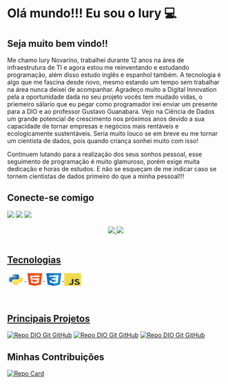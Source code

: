 <div>
    <h1>Olá mundo!!! Eu sou o Iury 💻</h1>
    <h2>Seja muito bem vindo!!</h2>
    <p> Me chamo Iury Novarino, trabalhei durante 12 anos na área de infraestrutura de TI e agora estou me reinventando e estudando programação, além disso estudo inglês e espanhol também. A tecnologia é algo que me fascina desde novo, mesmo estando um tempo sem trabalhar na área nunca deixei de acompanhar. Agradeço muito a Digital Innovation pela a oportunidade dada no seu projeto vocês tem mudado vidas, o priemeiro sálario que eu pegar como programador irei enviar um presente para a DIO e ao professor Gustavo Guanabara. Vejo na Ciência de Dados um grande potencial de crescimento nos próximos anos devido a sua capacidade de tornar empresas e negócios mais rentáveis e ecologicamente sustentáveis. Seria muito louco se em breve eu me tornar um cientista de dados, pois quando criança sonhei muito com isso!
    </p>
    <p>Continuem lutando para a realização dos seus sonhos pessoal, esse seguimento de programação é muito glamuroso, porém exige muita dedicação e horas de estudos. E não se esqueçam de me indicar caso se tornem cientistas de dados primeiro do que a minha pessoal!!! 
    </p>
</div>
<div>
    <h2>Conecte-se comigo</h2>
   <a href="www.linkedin.com/in/iurynovarino" target="_blank"><img src="https://img.shields.io/badge/-LinkedIn-%230077B5?style=for-the-badge&logo=linkedin&logoColor=white" target="_blank"></a> 
   <a href="https://github.com/iurynovarino" target="83Rfl#3843"><img src="https://img.shields.io/badge/Github-7289DA?style=for-the-badge&logo=github&logoColor=white" target="_blank"></a> 
    <a href = "mailto:novarinos@hotmail.com"><img src="https://img.shields.io/badge/-Hotmail-%23333?style=for-the-badge&logo=microsoftoutlook&logoColor=white" target="_blank"></a>
</div>
<br>
<div align="center">
  <a href="https://github.com/83Rafa">
  <img height="180em" src="https://github-readme-stats.vercel.app/api?username=iurynovarino&show_icons=true&theme=tokyonight&include_all_commits=true&count_private=true"/>
  <img height="180em" src="https://github-readme-stats.vercel.app/api/top-langs/?username=iurynovarino&layout=compact&langs_count=7&theme=tokyonight"/>
</div>
<div style="display: inline_block"><br>
    <h2>Tecnologias</h2>
  <img align="center" alt="Iury-Python" height="30" width="40" src="https://raw.githubusercontent.com/devicons/devicon/master/icons/python/python-original.svg">    
  <img align="center" alt="Iury-HTML" height="30" width="40" src="https://raw.githubusercontent.com/devicons/devicon/master/icons/html5/html5-original.svg">
  <img align="center" alt="Iury-CSS" height="30" width="40" src="https://raw.githubusercontent.com/devicons/devicon/master/icons/css3/css3-original.svg"> <img align="center" alt="Iury-CSS" height="30" width="40" src="https://raw.githubusercontent.com/devicons/devicon/master/icons/javascript/javascript-original.svg">

</div>
<br>
<br>

## Principais Projetos
[![Repo DIO Git GitHub](https://github-readme-stats.vercel.app/api/pin/?username=elidianaandrade&repo=dio-lab-open-source&bg_color=000&border_color=30A3DC&show_icons=true&icon_color=30A3DC&title_color=E94D5F&text_color=FFF)](https://github.com/elidianaandrade/dio-lab-open-source)
[![Repo DIO Git GitHub](https://github-readme-stats.vercel.app/api/pin/?username=iurynovarino&repo=TelaDeLogin001&bg_color=000&border_color=30A3DC&show_icons=true&icon_color=30A3DC&title_color=E94D5F&text_color=FFF)](https://github.com/digitalinnovationone/roadmaps)
[![Repo DIO Git GitHub](https://github-readme-stats.vercel.app/api/pin/?username=iurynovarino&repo=HTML-CSS&bg_color=000&border_color=30A3DC&show_icons=true&icon_color=30A3DC&title_color=E94D5F&text_color=FFF)](https://github.com/elidianaandrade/dio-lab-open-source)

    

## Minhas Contribuições
[![Repo Card](https://github-readme-stats.vercel.app/api/pin/?username=iurynovarino&repo=dio-lab-open-source&bg_color=000&border_color=30A3DC&show_icons=true&icon_color=30A3DC&title_color=E94D5F&text_color=FFF)](thhps://github.com/83Rafa/dio-lab-open-source)